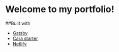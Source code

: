 # Welcome to my portfolio!

##Built with
- [Gatsby](https://www.gatsbyjs.org/)
- [Cara starter](https://portfolio-cara.netlify.com/)
- [Netlify](https://www.netlify.com)

